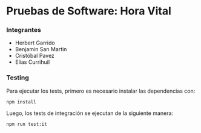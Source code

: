 # Pruebas de Software: Hora Vital

### Integrantes
- Herbert Garrido
- Benjamin San Martin
- Cristóbal Pavez
- Elías Currihuil

### Testing

Para ejecutar los tests, primero es necesario instalar las dependencias con:

```
npm install
```

Luego, los tests de integración se ejecutan de la siguiente manera:

```
npm run test:it
```